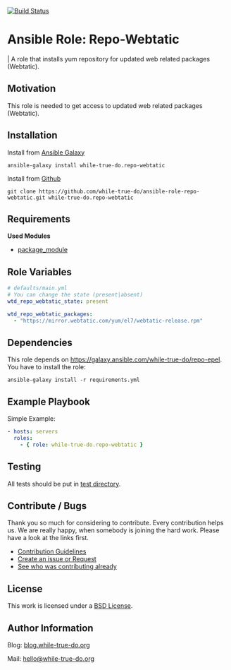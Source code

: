 [![Build Status](https://travis-ci.org/while-true-do/ansible-role-repo-webtatic.svg?branch=master)](https://travis-ci.org/while-true-do/ansible-role-repo-webtatic)

# Ansible Role: Repo-Webtatic
| A role that installs yum repository for updated web related packages (Webtatic).

## Motivation

This role is needed to get access to updated web related packages (Webtatic).

## Installation

Install from [Ansible Galaxy](https://galaxy.ansible.com/while-true-do.repo-webtatic)

```
ansible-galaxy install while-true-do.repo-webtatic
```

Install from [Github](https://github.com/while-true-do/ansible-role-repo-webtatic)

```
git clone https://github.com/while-true-do/ansible-role-repo-webtatic.git while-true-do.repo-webtatic
```

## Requirements

**Used Modules**

-   [package_module](http://docs.ansible.com/ansible/latest/package_module.html)

## Role Variables
```yaml
# defaults/main.yml
# You can change the state (present|absent)
wtd_repo_webtatic_state: present

wtd_repo_webtatic_packages:
  - "https://mirror.webtatic.com/yum/el7/webtatic-release.rpm"
```

## Dependencies

This role depends on <https://galaxy.ansible.com/while-true-do/repo-epel>. You have to install the role:

```
ansible-galaxy install -r requirements.yml
```

## Example Playbook

Simple Example:

```yaml
- hosts: servers 
  roles:
    - { role: while-true-do.repo-webtatic }
```

## Testing

All tests should be put in [test directory](./tests/).

## Contribute / Bugs

Thank you so much for considering to contribute. Every contribution helps us.
We are really happy, when somebody is joining the hard work. Please have a look 
at the links first.

-   [Contribution Guidelines](./docs/CONTRIBUTING.md)
-   [Create an issue or Request](https://github.com/while-true-do/ansible-role-repo-webtatic/issues)
-   [See who was contributing already](https://github.com/while-true-do/ansible-role-repo-webtatic/graphs/contributors)

## License
This work is licensed under a [BSD License](https://opensource.org/licenses/BSD-3-Clause).

## Author Information

Blog: [blog.while-true-do.org](https://blog.while-true-do.org)

Mail: [hello@while-true-do.org](mailto:hello@while-true-do.org)
